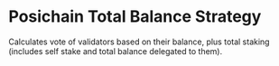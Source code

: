 # Posichain Total Balance Strategy

Calculates vote of validators based on their balance, plus total staking (includes self stake and total balance delegated to them).
